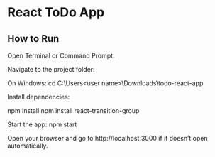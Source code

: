 # React ToDo App

## How to Run

Open Terminal or Command Prompt.

Navigate to the project folder:

On Windows: cd C:\Users\<user name>\Downloads\todo-react-app

Install dependencies:

npm install
npm install react-transition-group

Start the app:
npm start

Open your browser and go to http://localhost:3000 if it doesn’t open automatically.

